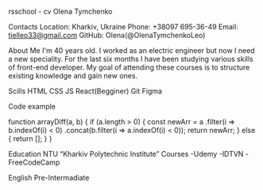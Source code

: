 rsschool - cv
Olena Tymchenko

Contacts
Location: Kharkiv, Ukraine
Phone: +38097 695-36-49
Email: tielleo33@gmail.com
GitHub: Olena(@OlenaTymchenkoLeo)

About Me
I'm 40 years old. I worked as an electric engineer but now I need a new speciality. For the last six months I have been studying various skills of front-end developer. My goal of attending these courses is to structure existing knowledge and gain new ones.

Scills
HTML
CSS
JS
React(Begginer)
Git
Figma

Code example

function arrayDiff(a, b) {
  if (a.length > 0) {
    const newArr = a
      .filter(i => b.indexOf(i) < 0)
      .concat(b.filter(i => a.indexOf(i) < 0));
    return newArr;
  } else {
    return [];
  }
}

Education
NTU “Kharkiv Polytechnic Institute”
Courses
-Udemy
-IDTVN
-FreeCodeCamp

English
Pre-Intermadiate
